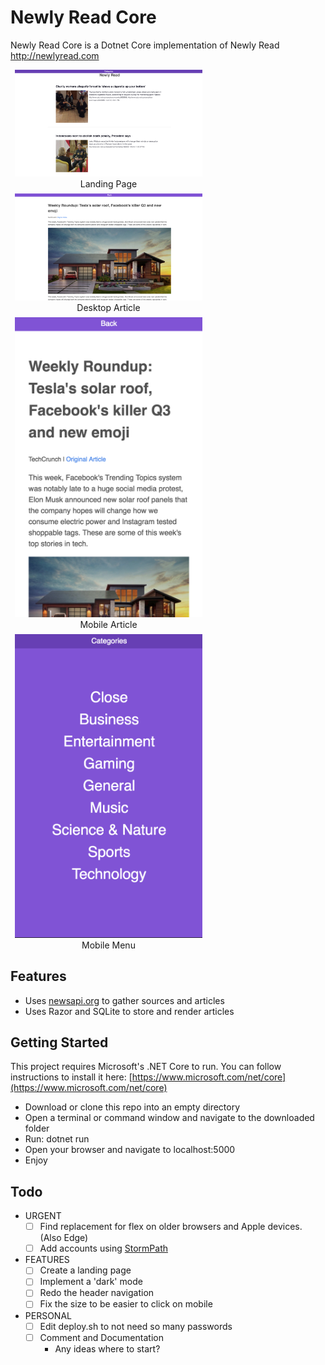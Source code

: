 # Newly Read Core
Newly Read Core is a Dotnet Core implementation of Newly Read http://newlyread.com

<figure style="width:300px; text-align:center; margin: .5em;">
    <img src="https://github.com/Zafuzi/newly_read_core/raw/master/readme_images/landing_page.png" width="300px" alt="Landing Page Image">
    <figcaption>Landing Page</figcaption>
</figure>
<figure style="width:300px; text-align:center; margin: .5em;">
    <img src="https://github.com/Zafuzi/newly_read_core/raw/master/readme_images/article_desktop.png" width="300px" alt="Desktop Article Image">
    <figcaption>Desktop Article</figcaption>
</figure>
<figure style="width:300px; text-align:center; margin: .5em;">
    <img src="https://github.com/Zafuzi/newly_read_core/raw/master/readme_images/article_mobile.png" width="300px" alt="Mobile Article Image">
    <figcaption>Mobile Article</figcaption>
</figure>
<figure style="width:300px; text-align:center; margin: .5em;">
    <img src="https://github.com/Zafuzi/newly_read_core/raw/master/readme_images/menu_mobile.png" width="300px" alt="Mobile Menu Image">
    <figcaption>Mobile Menu</figcaption>
</figure>

## Features
- Uses [newsapi.org](newsapi.org) to gather sources and articles
- Uses Razor and SQLite to store and render articles

## Getting Started
This project requires Microsoft's .NET Core to run. You can follow instructions to install it here: [https://www.microsoft.com/net/core](https://www.microsoft.com/net/core)
- Download or clone this repo into an empty directory
- Open a terminal or command window and navigate to the downloaded folder
- Run: dotnet run
- Open your browser and navigate to localhost:5000
- Enjoy

## Todo
- URGENT
  - [ ] Find replacement for flex on older browsers and Apple devices. (Also Edge)
  - [ ] Add accounts using [StormPath](https://stormpath.com/)

- FEATURES  
  - [ ] Create a landing page
  - [ ] Implement a 'dark' mode
  - [ ] Redo the header navigation
  - [ ] Fix the size to be easier to click on mobile

- PERSONAL
  - [ ] Edit deploy.sh to not need so many passwords
  - [ ] Comment and Documentation
    - Any ideas where to start?
